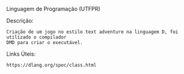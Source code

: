    Linguagem de Programação (UTFPR)


Descrição:

    Criação de um jogo no estilo text adventure na linguagem D, foi utilizado o compilador
    DMD para criar o executável.



Links Úteis:

    https://dlang.org/spec/class.html
